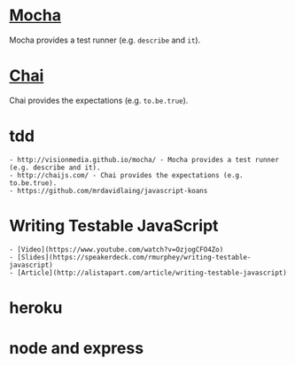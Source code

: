 # [Mocha](http://visionmedia.github.io/mocha/)

Mocha provides a test runner (e.g. `describe` and `it`).

# [Chai](http://chaijs.com/)

Chai provides the expectations (e.g. `to.be.true`).

# tdd

	- http://visionmedia.github.io/mocha/ - Mocha provides a test runner (e.g. describe and it).
	- http://chaijs.com/ - Chai provides the expectations (e.g. to.be.true).
	- https://github.com/mrdavidlaing/javascript-koans

# Writing Testable JavaScript

	- [Video](https://www.youtube.com/watch?v=OzjogCFO4Zo)
	- [Slides](https://speakerdeck.com/rmurphey/writing-testable-javascript)
	- [Article](http://alistapart.com/article/writing-testable-javascript)

# heroku

# node and express